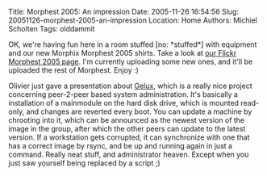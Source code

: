Title: Morphest 2005: An impression
Date: 2005-11-26 16:54:56
Slug: 20051126-morphest-2005-an-impression
Location: Home
Authors: Michiel Scholten
Tags: olddammit

<p>OK, we're having fun here in a room stuffed [no: *stuffed*] with equipment and our new Morphix Morphest 2005 shirts. Take a look at <a href="http://www.flickr.com/groups/morphest05/pool/">our Flickr Morphest 2005 page</a>. I'm currently uploading some new ones, and it'll be uploaded the rest of Morphest. Enjoy :)</p>

<p>Olivier just gave a presentation about <a href="http://gelux.ch/">Gelux</a>, which is a really nice project concerning peer-2-peer based system administration. It's basically a installation of a mainmodule on the hard disk drive, which is mounted read-only, and changes are reverted every boot. You can update a machine by chrooting into it, which can be announced as the newest version of the image in the group, after which the other peers can update to the latest version. If a workstation gets corrupted, it can synchronize with one that has a correct image by rsync, and be up and running again in just a command. Really neat stuff, and administrator heaven. Except when you just saw yourself being replaced by a script ;)</p>